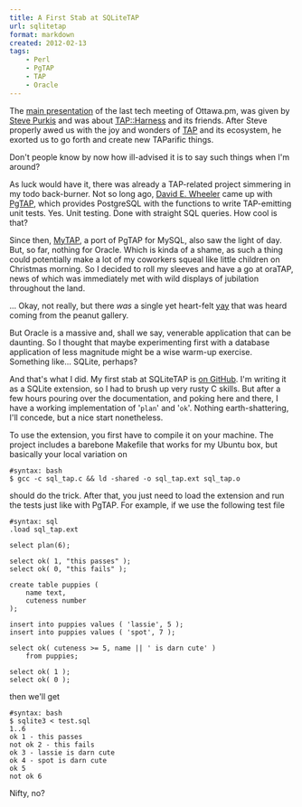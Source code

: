 ```yaml
---
title: A First Stab at SQLiteTAP
url: sqlitetap
format: markdown
created: 2012-02-13
tags:
    - Perl
    - PgTAP
    - TAP
    - Oracle
---
```


The [main presentation](http://www.slideshare.net/spurkis/tapharness-friends) of the last tech meeting of Ottawa.pm, 
was given by [Steve Purkis](http://search.cpan.org/~spurkis/) and was about
[TAP::Harness](cpan) and its friends.  After Steve properly awed us with
the joy and wonders of [TAP](http://testanything.org/wiki/index.php/Main_Page)
and its ecosystem,
he exorted us to go forth and create new TAParific things.

Don't people know by now how ill-advised it is to say such things when I'm
around?

As luck would have it, there was already a TAP-related project simmering in my
todo back-burner.  Not so long ago, [David E. Wheeler](http://search.cpan.org/~dwheeler/) came up with
[PgTAP](http://pgtap.org), which provides PostgreSQL with the functions to
write TAP-emitting unit tests.  Yes. Unit testing. Done with straight SQL
queries. How cool is that?

Since then,
[MyTAP](http://justatheory.com/computers/databases/mysql/introducing_mysql.html),
a port of PgTAP for MySQL, also saw the light of day.  But, so far, nothing for
Oracle. Which is kinda of a shame, as such a thing could potentially make a
lot of my coworkers squeal like little children on Christmas morning. So I
decided to roll my sleeves and have a go at oraTAP, news of which was
immediately met with wild displays of jubilation throughout the land. 

... Okay, not really, but
there *was* a single yet heart-felt [yay](https://twitter.com/#!/gwenshap/status/162938425866063874) 
that was heard coming from the peanut gallery. 

But Oracle is a massive and, shall we say, venerable application that can be
daunting. So I thought that maybe experimenting first with a database
application of less magnitude might be a wise warm-up exercise.  Something
like... SQLite, perhaps?

And that's what I did. My first stab at SQLiteTAP is [on
GitHub](https://github.com/yanick/SQLiteTap). I'm writing it as a SQLite extension,
so I had to brush up very rusty C skills.  But after a few hours pouring over
the documentation, and poking here and there, I have a working implementation
of '`plan`' and '`ok`'. Nothing earth-shattering, I'll concede, but a nice start
nonetheless.

To use the extension, you first have to compile it on your machine.  The
project includes a barebone Makefile that works for my Ubuntu box, but
basically your local variation on

    #syntax: bash
    $ gcc -c sql_tap.c && ld -shared -o sql_tap.ext sql_tap.o

should do the trick.  After that, you just need to load the extension and run
the tests just like with PgTAP.  For example, if we use the following test
file

    #syntax: sql
    .load sql_tap.ext

    select plan(6);

    select ok( 1, "this passes" );
    select ok( 0, "this fails" );

    create table puppies (
        name text,
        cuteness number
    );

    insert into puppies values ( 'lassie', 5 );
    insert into puppies values ( 'spot', 7 );

    select ok( cuteness >= 5, name || ' is darn cute' ) 
        from puppies;

    select ok( 1 );
    select ok( 0 );

then we'll get

    #syntax: bash
    $ sqlite3 < test.sql
    1..6
    ok 1 - this passes
    not ok 2 - this fails
    ok 3 - lassie is darn cute
    ok 4 - spot is darn cute
    ok 5
    not ok 6

Nifty, no?

